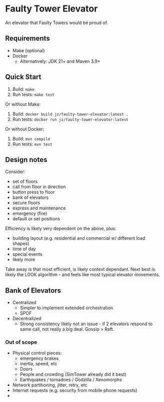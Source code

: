 # Faulty Tower Elevator

An elevator that Faulty Towers would be proud of.

## Requirements

- Make (optional)
- Docker
  - Alternatively:  JDK 21+ and Maven 3.9+

## Quick Start

1. Build: `make`
2. Run tests: `make test`

Or without Make:

1. Build: `docker build jz/faulty-tower-elevator:latest .`
2. Run tests: `docker run jz/faulty-tower-elevator:latest`

Or without Docker:

1. Build: `mvn compile`
2. Run tests: `mvn test`

## Design notes

Consider:
- set of floors
- call from floor in direction
- button press to floor
- bank of elevators
- secure floors
- express and maintenance
- emergency (fire)
- default or set positions

Efficiency is likely very dependent on the above, plus:
  - building layout (e.g. residential and commercial w/ 
    different load shapes)
  - time of day
  - special events
  - likely more

Take away is that most efficient, is likely context dependant.
Next best is likely the LOOK algorithm - and feels like most
typical elevator movements.

## Bank of Elevators

- Centralized
  - Simpler to implement extended orchestration
  - SPOF
- Decentralized
  - Strong consistency likely not an issue - if 2 elevators respond
    to same call, not really a big deal.  Gossip > Raft.

### Out of scope

- Physical control pieces:
  - emergency brakes
  - inertia, speed, etc
  - Doors
  - People and crowding (SimTower already did it best)
  - Earthquakes / tornadoes / Godzilla / Xenomorphs
- Network partitioning, jitter, retry, etc
- Internet requests (e.g. security from mobile phone requests)
- 